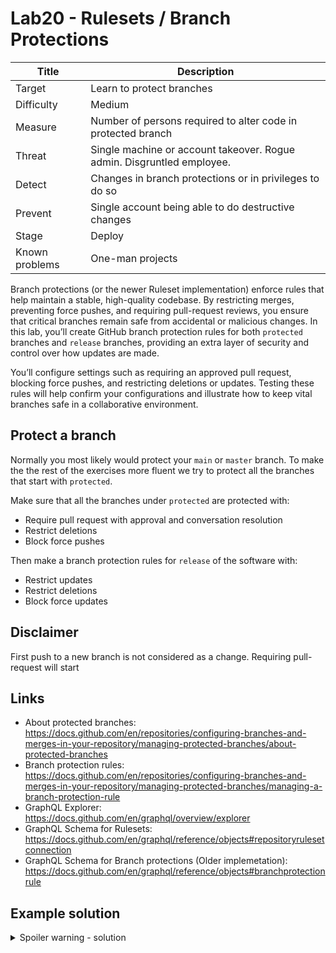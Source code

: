 # Lab20 - Rulesets / Branch Protections

| Title          | Description                                                            |
| -------------- | ---------------------------------------------------------------------- |
| Target         | Learn to protect branches                                              |
| Difficulty     | Medium                                                                 |
| Measure        | Number of persons required to alter code in protected branch           |
| Threat         | Single machine or account takeover. Rogue admin. Disgruntled employee. |
| Detect         | Changes in branch protections or in privileges to do so                |
| Prevent        | Single account being able to do destructive changes                    |
| Stage          | Deploy                                                                 |
| Known problems | One-man projects                                                       |

Branch protections (or the newer Ruleset implementation) enforce rules that help maintain a stable, high-quality codebase. By restricting merges, preventing force pushes, and requiring pull-request reviews, you ensure that critical branches remain safe from accidental or malicious changes. In this lab, you’ll create GitHub branch protection rules for both `protected` branches and `release` branches, providing an extra layer of security and control over how updates are made.

You’ll configure settings such as requiring an approved pull request, blocking force pushes, and restricting deletions or updates. Testing these rules will help confirm your configurations and illustrate how to keep vital branches safe in a collaborative environment.

## Protect a branch

Normally you most likely would protect your `main` or `master` branch. To make the the rest of the exercises more fluent we try to protect all the branches that start with `protected`.

Make sure that all the branches under `protected` are protected with:

- Require pull request with approval and conversation resolution
- Restrict deletions
- Block force pushes

Then make a branch protection rules for `release` of the software with:

- Restrict updates
- Restrict deletions
- Block force updates

## Disclaimer

First push to a new branch is not considered as a change. Requiring pull-request will start

## Links

- About protected branches: <https://docs.github.com/en/repositories/configuring-branches-and-merges-in-your-repository/managing-protected-branches/about-protected-branches>
- Branch protection rules: <https://docs.github.com/en/repositories/configuring-branches-and-merges-in-your-repository/managing-protected-branches/managing-a-branch-protection-rule>
- GraphQL Explorer: <https://docs.github.com/en/graphql/overview/explorer>
- GraphQL Schema for Rulesets: <https://docs.github.com/en/graphql/reference/objects#repositoryrulesetconnection>
- GraphQL Schema for Branch protections (Older implemetation): <https://docs.github.com/en/graphql/reference/objects#branchprotectionrule>

## Example solution

<details>
  <summary>Spoiler warning - solution</summary>
  
  ### Protect protected

1. Sign in into GitHub
1. Select Rules/Rulesets from the Settings
1. Create a new ruleset `Protect protected` with `include by pattern` with pattern `protected**/**/*`
1. Set the Enforcement status to Active
1. Required fields above.
1. Test by creating a branch `protected/test` and then trying to modify file in it and pushing again.

### Protect releases

1. Select Rules/Rulesets from the Settings
1. Create a new ruleset `Protect releases` with `include by pattern` with pattern `release/**/*`
1. Set the Enforcement status to Active
1. Required fields from above.
1. Test by creating a branch `release/test` and then trying to modify file in it and pushing again.

</details>
